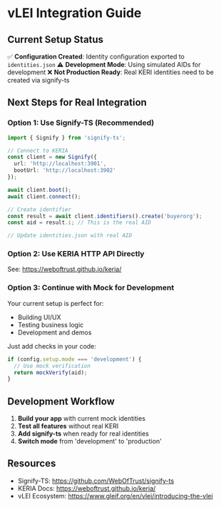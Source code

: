 # vLEI Integration Guide

## Current Setup Status

✅ **Configuration Created**: Identity configuration exported to `identities.json`
⚠️ **Development Mode**: Using simulated AIDs for development
❌ **Not Production Ready**: Real KERI identities need to be created via signify-ts

## Next Steps for Real Integration

### Option 1: Use Signify-TS (Recommended)

```typescript
import { Signify } from 'signify-ts';

// Connect to KERIA
const client = new Signify({
  url: 'http://localhost:3901',
  bootUrl: 'http://localhost:3902'
});

await client.boot();
await client.connect();

// Create identifier
const result = await client.identifiers().create('buyerorg');
const aid = result.i; // This is the real AID

// Update identities.json with real AID
```

### Option 2: Use KERIA HTTP API Directly

See: https://weboftrust.github.io/keria/

### Option 3: Continue with Mock for Development

Your current setup is perfect for:
- Building UI/UX
- Testing business logic
- Development and demos

Just add checks in your code:
```typescript
if (config.setup.mode === 'development') {
  // Use mock verification
  return mockVerify(aid);
}
```

## Development Workflow

1. **Build your app** with current mock identities
2. **Test all features** without real KERI
3. **Add signify-ts** when ready for real identities
4. **Switch mode** from 'development' to 'production'

## Resources

- Signify-TS: https://github.com/WebOfTrust/signify-ts
- KERIA Docs: https://weboftrust.github.io/keria/
- vLEI Ecosystem: https://www.gleif.org/en/vlei/introducing-the-vlei
